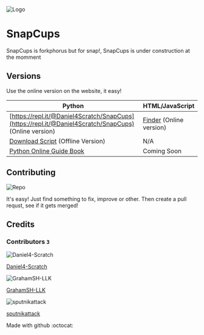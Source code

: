 ![Logo](https://snapcups.github.io/SnapCups/SnapCups.png)
# SnapCups
SnapCups is forkphorus but for snap!, SnapCups is under construction at the momment

## Versions
Use the online version on the website, it easy!

Python | HTML/JavaScript
-------|--------
[https://repl.it/@Daniel4Scratch/SnapCups](https://repl.it/@Daniel4Scratch/SnapCups) (Online version) | [Finder](https://snapcups.github.io/SnapCups/Find.html) (Online version)
[Download Script](https://snapcups.github.io/SnapCups/Code/main.py) (Offline Version)| N/A
[Python Online Guide Book](https://snapcups.github.io/SnapCups/Code/SnapCups%20_%20Python-Online.pdf) | Coming Soon

## Contributing
![Repo](https://myoctocat.com/objects/props/icons/props-books.svg)

It's easy! Just find something to fix, improve or other. Then create a pull requst, see if it gets merged!

## Credits

### Contributors `3`

![Daniel4-Scratch](https://avatars3.githubusercontent.com/u/65277548?s=64&v=4) 

[Daniel4-Scratch](https://github.com/Daniel4-Scratch)

![GrahamSH-LLK](https://avatars0.githubusercontent.com/u/64214252?s=64&v=4)

[GrahamSH-LLK](https://github.com/GrahamSH-LLK)

![sputnikattack](https://avatars2.githubusercontent.com/u/67114976?s=64&v=4)

[sputnikattack](https://github.com/sputnikattack)


Made with github :octocat:
